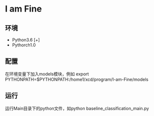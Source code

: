 # I am Fine

## 环境
* Python3.6 [+]
* Pythorch1.0

## 配置
在环境变量下加入models模块，例如
export PYTHONPATH=$PYTHONPATH:/home1/xcd/program/I-am-Fine/models

## 运行
运行Main目录下的python文件，如python baseline_classification_main.py
